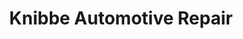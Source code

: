 ---
title: "Knibbe Automotive Repair"
url: /calgary/knibbe-automotive-repair/
shop: Autowerkstatt
---